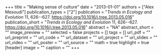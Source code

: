 +++
title = "Making sense of culture"
date = "2013-01-01"
authors = ["Alex Mesoudi"]
publication_types = ["2"]
publication = "_Trends in Ecology and Evolution_ 11, 626--627. https://doi.org/10.1016/j.tree.2013.05.016"
publication_short = "_Trends in Ecology and Evolution_ 11, 626--627. https://doi.org/10.1016/j.tree.2013.05.016"
abstract = "NA"
abstract_short = ""
image_preview = ""
selected = false
projects = []
tags = []
url_pdf = ""
url_preprint = ""
url_code = ""
url_dataset = ""
url_project = ""
url_slides = ""
url_video = ""
url_poster = ""
url_source = ""
math = true
highlight = true
[header]
image = ""
caption = ""
+++
